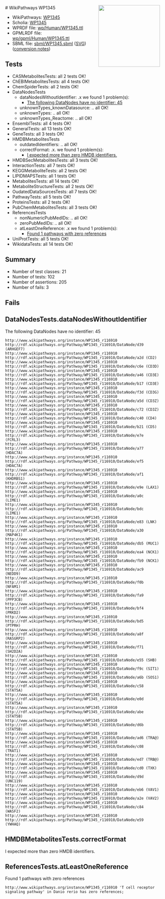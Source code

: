 <img style="float: right; width: 200px" src="../logo.png" />
# WikiPathways WP1345

* WikiPathways: [WP1345](https://identifiers.org/wikipathways:WP1345)
* Scholia: [WP1345](https://scholia.toolforge.org/wikipathways/WP1345)
* WPRDF file: [wp/Human/WP1345.ttl](../wp/Human/WP1345.ttl)
* GPMLRDF file: [wp/gpml/Human/WP1345.ttl](../wp/gpml/Human/WP1345.ttl)
* SBML file: [sbml/WP1345.sbml](../sbml/WP1345.sbml) ([SVG](../sbml/WP1345.svg)) ([conversion notes](../sbml/WP1345.txt))

## Tests
* CASMetabolitesTests: all 2 tests OK!
* ChEBIMetabolitesTests: all 4 tests OK!
* ChemSpiderTests: all 2 tests OK!
* DataNodesTests
    * dataNodesWithoutIdentifier: .x we found 1 problem(s):
        * [The following DataNodes have no identifier: 45](#8792c4f2)
    * unknownTypes_knownDatasource: .. all OK!
    * unknownTypes: .. all OK!
    * unknownTypes_Reactome: .. all OK!
* EnsemblTests: all 4 tests OK!
* GeneralTests: all 13 tests OK!
* GeneTests: all 3 tests OK!
* HMDBMetabolitesTests
    * outdatedIdentifiers: .. all OK!
    * correctFormat: .x. we found 1 problem(s):
        * [I expected more than zero HMDB identifiers.](#ad154c1e)
* HMDBSecMetabolitesTests: all 3 tests OK!
* InteractionTests: all 7 tests OK!
* KEGGMetaboliteTests: all 2 tests OK!
* LIPIDMAPSTests: all 1 tests OK!
* MetabolitesTests: all 14 tests OK!
* MetaboliteStructureTests: all 2 tests OK!
* OudatedDataSourcesTests: all 7 tests OK!
* PathwayTests: all 5 tests OK!
* ProteinsTests: all 2 tests OK!
* PubChemMetabolitesTests: all 3 tests OK!
* ReferencesTests
    * nonNumericPubMedIDs: .. all OK!
    * zeroPubMedIDs: .. all OK!
    * atLeastOneReference: .x we found 1 problem(s):
        * [Found 1 pathways with zero references](#35eb778e)
* UniProtTests: all 5 tests OK!
* WikidataTests: all 14 tests OK!


## Summary

* Number of test classes: 21
* Number of tests: 102
* Number of assertions: 205
* Number of fails: 3

## Fails

<a name="8792c4f2" />

## DataNodesTests.dataNodesWithoutIdentifier

The following DataNodes have no identifier: 45
```
http://www.wikipathways.org/instance/WP1345_r116910 http://rdf.wikipathways.org/Pathway/WP1345_r116910/DataNode/d39 (ARHGEF7)
http://www.wikipathways.org/instance/WP1345_r116910 http://rdf.wikipathways.org/Pathway/WP1345_r116910/DataNode/a2d (CD2)
http://www.wikipathways.org/instance/WP1345_r116910 http://rdf.wikipathways.org/Pathway/WP1345_r116910/DataNode/c6e (CD3D)
http://www.wikipathways.org/instance/WP1345_r116910 http://rdf.wikipathways.org/Pathway/WP1345_r116910/DataNode/a46 (CD3E)
http://www.wikipathways.org/instance/WP1345_r116910 http://rdf.wikipathways.org/Pathway/WP1345_r116910/DataNode/b17 (CD3E)
http://www.wikipathways.org/instance/WP1345_r116910 http://rdf.wikipathways.org/Pathway/WP1345_r116910/DataNode/f3d (CD3G)
http://www.wikipathways.org/instance/WP1345_r116910 http://rdf.wikipathways.org/Pathway/WP1345_r116910/DataNode/a5d (CD3Z)
http://www.wikipathways.org/instance/WP1345_r116910 http://rdf.wikipathways.org/Pathway/WP1345_r116910/DataNode/c72 (CD3Z)
http://www.wikipathways.org/instance/WP1345_r116910 http://rdf.wikipathways.org/Pathway/WP1345_r116910/DataNode/c40 (CD4)
http://www.wikipathways.org/instance/WP1345_r116910 http://rdf.wikipathways.org/Pathway/WP1345_r116910/DataNode/b21 (CD5)
http://www.wikipathways.org/instance/WP1345_r116910 http://rdf.wikipathways.org/Pathway/WP1345_r116910/DataNode/e7e (FCRL3)
http://www.wikipathways.org/instance/WP1345_r116910 http://rdf.wikipathways.org/Pathway/WP1345_r116910/DataNode/a77 (HDAC7A)
http://www.wikipathways.org/instance/WP1345_r116910 http://rdf.wikipathways.org/Pathway/WP1345_r116910/DataNode/ef5 (HDAC7A)
http://www.wikipathways.org/instance/WP1345_r116910 http://rdf.wikipathways.org/Pathway/WP1345_r116910/DataNode/af1 (KHDRBS1)
http://www.wikipathways.org/instance/WP1345_r116910 http://rdf.wikipathways.org/Pathway/WP1345_r116910/DataNode/e9e (LAX1)
http://www.wikipathways.org/instance/WP1345_r116910 http://rdf.wikipathways.org/Pathway/WP1345_r116910/DataNode/a0c (LIME1)
http://www.wikipathways.org/instance/WP1345_r116910 http://rdf.wikipathways.org/Pathway/WP1345_r116910/DataNode/bdc (LIME1)
http://www.wikipathways.org/instance/WP1345_r116910 http://rdf.wikipathways.org/Pathway/WP1345_r116910/DataNode/e83 (LNK)
http://www.wikipathways.org/instance/WP1345_r116910 http://rdf.wikipathways.org/Pathway/WP1345_r116910/DataNode/a30 (MAP4K1)
http://www.wikipathways.org/instance/WP1345_r116910 http://rdf.wikipathways.org/Pathway/WP1345_r116910/DataNode/db5 (MUC1)
http://www.wikipathways.org/instance/WP1345_r116910 http://rdf.wikipathways.org/Pathway/WP1345_r116910/DataNode/ea4 (NCK1)
http://www.wikipathways.org/instance/WP1345_r116910 http://rdf.wikipathways.org/Pathway/WP1345_r116910/DataNode/fb9 (NCK1)
http://www.wikipathways.org/instance/WP1345_r116910 http://rdf.wikipathways.org/Pathway/WP1345_r116910/DataNode/ac9 (NEDD9)
http://www.wikipathways.org/instance/WP1345_r116910 http://rdf.wikipathways.org/Pathway/WP1345_r116910/DataNode/f0b (NFAM1)
http://www.wikipathways.org/instance/WP1345_r116910 http://rdf.wikipathways.org/Pathway/WP1345_r116910/DataNode/fa9 (PPP3CB)
http://www.wikipathways.org/instance/WP1345_r116910 http://rdf.wikipathways.org/Pathway/WP1345_r116910/DataNode/bf4 (PRKD2)
http://www.wikipathways.org/instance/WP1345_r116910 http://rdf.wikipathways.org/Pathway/WP1345_r116910/DataNode/bd5 (PTPRH)
http://www.wikipathways.org/instance/WP1345_r116910 http://rdf.wikipathways.org/Pathway/WP1345_r116910/DataNode/a8f (RASGRP2)
http://www.wikipathways.org/instance/WP1345_r116910 http://rdf.wikipathways.org/Pathway/WP1345_r116910/DataNode/f71 (SH2D2A)
http://www.wikipathways.org/instance/WP1345_r116910 http://rdf.wikipathways.org/Pathway/WP1345_r116910/DataNode/e55 (SHB)
http://www.wikipathways.org/instance/WP1345_r116910 http://rdf.wikipathways.org/Pathway/WP1345_r116910/DataNode/f9c (SIT1)
http://www.wikipathways.org/instance/WP1345_r116910 http://rdf.wikipathways.org/Pathway/WP1345_r116910/DataNode/a6b (SOS1)
http://www.wikipathways.org/instance/WP1345_r116910 http://rdf.wikipathways.org/Pathway/WP1345_r116910/DataNode/c58 (STAT5A)
http://www.wikipathways.org/instance/WP1345_r116910 http://rdf.wikipathways.org/Pathway/WP1345_r116910/DataNode/e0d (STAT5A)
http://www.wikipathways.org/instance/WP1345_r116910 http://rdf.wikipathways.org/Pathway/WP1345_r116910/DataNode/abe (STAT5B)
http://www.wikipathways.org/instance/WP1345_r116910 http://rdf.wikipathways.org/Pathway/WP1345_r116910/DataNode/d6b (STAT5B)
http://www.wikipathways.org/instance/WP1345_r116910 http://rdf.wikipathways.org/Pathway/WP1345_r116910/DataNode/ad6 (TRA@)
http://www.wikipathways.org/instance/WP1345_r116910 http://rdf.wikipathways.org/Pathway/WP1345_r116910/DataNode/c08 (TRAT1)
http://www.wikipathways.org/instance/WP1345_r116910 http://rdf.wikipathways.org/Pathway/WP1345_r116910/DataNode/ed7 (TRB@)
http://www.wikipathways.org/instance/WP1345_r116910 http://rdf.wikipathways.org/Pathway/WP1345_r116910/DataNode/cd0 (TXK)
http://www.wikipathways.org/instance/WP1345_r116910 http://rdf.wikipathways.org/Pathway/WP1345_r116910/DataNode/d9d (UNC119)
http://www.wikipathways.org/instance/WP1345_r116910 http://rdf.wikipathways.org/Pathway/WP1345_r116910/DataNode/eb6 (VAV1)
http://www.wikipathways.org/instance/WP1345_r116910 http://rdf.wikipathways.org/Pathway/WP1345_r116910/DataNode/a2e (VAV2)
http://www.wikipathways.org/instance/WP1345_r116910 http://rdf.wikipathways.org/Pathway/WP1345_r116910/DataNode/c84 (WASF2)
http://www.wikipathways.org/instance/WP1345_r116910 http://rdf.wikipathways.org/Pathway/WP1345_r116910/DataNode/e59 (YWHAQ)
```

<a name="ad154c1e" />

## HMDBMetabolitesTests.correctFormat

I expected more than zero HMDB identifiers.
<a name="35eb778e" />

## ReferencesTests.atLeastOneReference

Found 1 pathways with zero references
```
http://www.wikipathways.org/instance/WP1345_r116910 'T cell receptor signaling pathway' in Danio rerio has zero references; 
```

